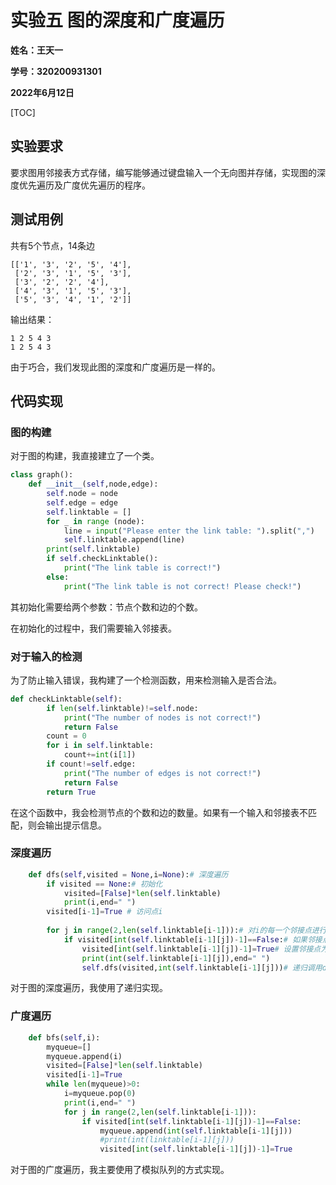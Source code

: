# 实验五 图的深度和广度遍历

**姓名：王天一**

**学号：320200931301**

**2022年6月12日**

[TOC]

## 实验要求

要求图用邻接表方式存储，编写能够通过键盘输入一个无向图并存储，实现图的深度优先遍历及广度优先遍历的程序。

## 测试用例

共有5个节点，14条边

```
[['1', '3', '2', '5', '4'], 
 ['2', '3', '1', '5', '3'], 
 ['3', '2', '2', '4'], 
 ['4', '3', '1', '5', '3'], 
 ['5', '3', '4', '1', '2']]
```

输出结果：

```
1 2 5 4 3
1 2 5 4 3
```

由于巧合，我们发现此图的深度和广度遍历是一样的。

## 代码实现

### 图的构建

对于图的构建，我直接建立了一个类。

```python
class graph():
    def __init__(self,node,edge):
        self.node = node
        self.edge = edge
        self.linktable = []
        for _ in range (node):
            line = input("Please enter the link table: ").split(",")
            self.linktable.append(line)
        print(self.linktable)
        if self.checkLinktable():
            print("The link table is correct!")
        else:
            print("The link table is not correct! Please check!")
```

其初始化需要给两个参数：节点个数和边的个数。

在初始化的过程中，我们需要输入邻接表。

### 对于输入的检测

为了防止输入错误，我构建了一个检测函数，用来检测输入是否合法。

```python
def checkLinktable(self):
        if len(self.linktable)!=self.node:
            print("The number of nodes is not correct!")
            return False
        count = 0
        for i in self.linktable:
            count+=int(i[1])
        if count!=self.edge:
            print("The number of edges is not correct!")
            return False
        return True

```

在这个函数中，我会检测节点的个数和边的数量。如果有一个输入和邻接表不匹配，则会输出提示信息。

### 深度遍历

```python
    def dfs(self,visited = None,i=None):# 深度遍历
        if visited == None:# 初始化
            visited=[False]*len(self.linktable)    
            print(i,end=" ")
        visited[i-1]=True # 访问点i
        
        for j in range(2,len(self.linktable[i-1])):# 对i的每一个邻接点进行深度遍历
            if visited[int(self.linktable[i-1][j])-1]==False:# 如果邻接点没有被访问过
                visited[int(self.linktable[i-1][j])-1]=True# 设置邻接点为已访问
                print(int(self.linktable[i-1][j]),end=" ")
                self.dfs(visited,int(self.linktable[i-1][j]))# 递归调用dfs函数
```

对于图的深度遍历，我使用了递归实现。

### 广度遍历

```python
    def bfs(self,i):
        myqueue=[]
        myqueue.append(i)
        visited=[False]*len(self.linktable)
        visited[i-1]=True
        while len(myqueue)>0:
            i=myqueue.pop(0)
            print(i,end=" ")
            for j in range(2,len(self.linktable[i-1])):
                if visited[int(self.linktable[i-1][j])-1]==False:
                    myqueue.append(int(self.linktable[i-1][j]))
                    #print(int(linktable[i-1][j]))
                    visited[int(self.linktable[i-1][j])-1]=True
```

对于图的广度遍历，我主要使用了模拟队列的方式实现。